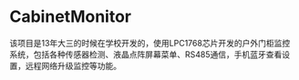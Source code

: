 # CabinetMonitor
  该项目是13年大三的时候在学校开发的，使用LPC1768芯片开发的户外门柜监控系统，包括各种传感器检测、液晶点阵屏幕菜单、RS485通信，手机蓝牙查看设置，远程网络升级监控等功能。
